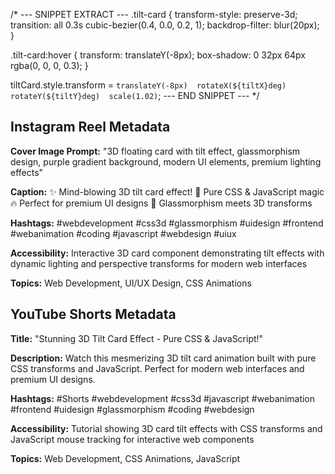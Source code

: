 /* --- SNIPPET EXTRACT ---
.tilt-card {
    transform-style: preserve-3d;
    transition: all 0.3s cubic-bezier(0.4, 0.0, 0.2, 1);
    backdrop-filter: blur(20px);
}

.tilt-card:hover {
    transform: translateY(-8px);
    box-shadow: 0 32px 64px rgba(0, 0, 0, 0.3);
}

tiltCard.style.transform = `
    translateY(-8px) 
    rotateX(${tiltX}deg) 
    rotateY(${tiltY}deg) 
    scale(1.02)
`;
--- END SNIPPET --- */

## Instagram Reel Metadata

**Cover Image Prompt:** "3D floating card with tilt effect, glassmorphism design, purple gradient background, modern UI elements, premium lighting effects"

**Caption:**
✨ Mind-blowing 3D tilt card effect! 
🎯 Pure CSS & JavaScript magic
🔥 Perfect for premium UI designs
💎 Glassmorphism meets 3D transforms

**Hashtags:** #webdevelopment #css3d #glassmorphism #uidesign #frontend #webanimation #coding #javascript #webdesign #uiux

**Accessibility:** Interactive 3D card component demonstrating tilt effects with dynamic lighting and perspective transforms for modern web interfaces

**Topics:** Web Development, UI/UX Design, CSS Animations

## YouTube Shorts Metadata

**Title:** "Stunning 3D Tilt Card Effect - Pure CSS & JavaScript!"

**Description:** Watch this mesmerizing 3D tilt card animation built with pure CSS transforms and JavaScript. Perfect for modern web interfaces and premium UI designs.

**Hashtags:** #Shorts #webdevelopment #css3d #javascript #webanimation #frontend #uidesign #glassmorphism #coding #webdesign

**Accessibility:** Tutorial showing 3D card tilt effects with CSS transforms and JavaScript mouse tracking for interactive web components

**Topics:** Web Development, CSS Animations, JavaScript